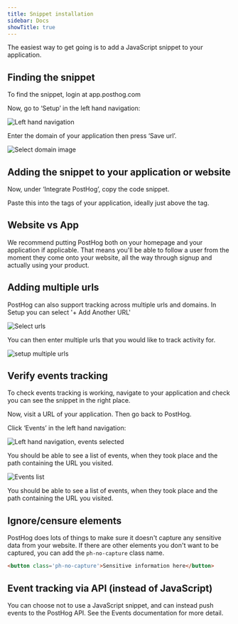 ```yaml
---
title: Snippet installation
sidebar: Docs
showTitle: true
---
```


The easiest way to get going is to add a JavaScript snippet to your application.

## Finding the snippet

To find the snippet, login at app.posthog.com

Now, go to ‘Setup’ in the left hand navigation:

![Left hand navigation](https://posthog.com/wp-content/uploads/2020/02/Screenshot-2020-02-09-at-21.16.41.png)

Enter the domain of your application then press ‘Save url’.

![Select domain image](https://posthog.com/wp-content/uploads/2020/02/Screenshot-2020-02-09-at-21.17.37.png)

## Adding the snippet to your application or website

Now, under ‘Integrate PostHog’, copy the code snippet.

Paste this into the  tags of your application, ideally just above the </head> tag.

## Website vs App

We recommend putting PostHog both on your homepage and your application if applicable. That means you'll be able to follow a user from the moment they come onto your website, all the way through signup and actually using your product.

## Adding multiple urls 

PostHog can also support tracking across multiple urls and domains. In Setup you can select '+ Add Another URL'

![Select urls](https://posthog.com/wp-content/uploads/2020/03/Posthog-14.png)

You can then enter multiple urls that you would like to track activity for.

![setup multiple urls](https://posthog.com/wp-content/uploads/2020/03/setupmultipleurls.gif)

## Verify events tracking

To check events tracking is working, navigate to your application and check you can see the snippet in the right place.

Now, visit a URL of your application. Then go back to PostHog.

Click ‘Events’ in the left hand navigation:

![Left hand navigation, events selected](https://posthog.com/wp-content/uploads/2020/02/Screenshot-2020-02-09-at-21.18.55.png)

You should be able to see a list of events, when they took place and the path containing the URL you visited.

![Events list](https://posthog.com/wp-content/uploads/2020/02/Screenshot-2020-02-09-at-21.20.20-1024x152.png)

You should be able to see a list of events, when they took place and the path containing the URL you visited.

## Ignore/censure elements
PostHog does lots of things to make sure it doesn't capture any sensitive data from your website. If there are other elements you don't want to be captured, you can add the `ph-no-capture` class name.

```html
<button class='ph-no-capture'>Sensitive information here</button>
```

## Event tracking via API (instead of JavaScript)

You can choose not to use a JavaScript snippet, and can instead push events to the PostHog API. See the Events documentation for more detail.